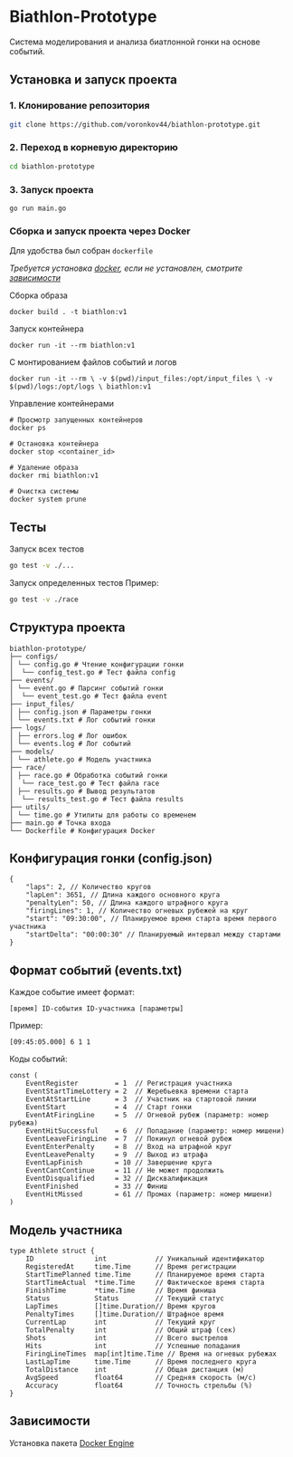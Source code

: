 # Biathlon-Prototype

Система моделирования и анализа биатлонной гонки на основе событий.

## Установка и запуск проекта

### 1. Клонирование репозитория
```bash
git clone https://github.com/voronkov44/biathlon-prototype.git
```

### 2. Переход в корневую директорию 
```bash
cd biathlon-prototype
```

### 3. Запуск проекта
```
go run main.go
```

### Сборка и запуск проекта через Docker
Для удобства был собран `dockerfile`

*Требуется установка [docker](https://www.docker.com/products/docker-desktop/), если не установлен, смотрите [зависимости](https://github.com/voronkov44/biathlon-prototype?tab=readme-ov-file#%D0%B7%D0%B0%D0%B2%D0%B8%D1%81%D0%B8%D0%BC%D0%BE%D1%81%D1%82%D0%B8)*

Сборка образа
```
docker build . -t biathlon:v1
```

Запуск контейнера
```
docker run -it --rm biathlon:v1
```

С монтированием файлов событий и логов
```
docker run -it --rm \ -v $(pwd)/input_files:/opt/input_files \ -v $(pwd)/logs:/opt/logs \ biathlon:v1
```

Управление контейнерами
```
# Просмотр запущенных контейнеров
docker ps

# Остановка контейнера
docker stop <container_id>

# Удаление образа
docker rmi biathlon:v1

# Очистка системы
docker system prune
```

## Тесты
Запуск всех тестов
```bash
go test -v ./...
```

Запуск определенных тестов
Пример:
```bash
go test -v ./race
```


## Структура проекта
```
biathlon-prototype/
├── configs/
│ └── config.go # Чтение конфигурации гонки
│  └── config_test.go # Тест файла config
├── events/
│ └── event.go # Парсинг событий гонки
│  └── event_test.go # Тест файла event
├── input_files/
│ ├── config.json # Параметры гонки
│ └── events.txt # Лог событий гонки
├── logs/
│ ├── errors.log # Лог ошибок
│ └── events.log # Лог событий
├── models/
│ └── athlete.go # Модель участника
├── race/
│ ├── race.go # Обработка событий гонки
│  └── race_test.go # Тест файла race
│ ├── results.go # Вывод результатов
│  └── results_test.go # Тест файла results
├── utils/
│ └── time.go # Утилиты для работы со временем
├── main.go # Точка входа
└── Dockerfile # Конфигурация Docker
```

## Конфигурация гонки (config.json)
```
{
    "laps": 2, // Количество кругов
    "lapLen": 3651, // Длина каждого основного круга
    "penaltyLen": 50, // Длина каждого штрафного круга
    "firingLines": 1, // Количество огневых рубежей на круг
    "start": "09:30:00", // Планируемое время старта время первого участника
    "startDelta": "00:00:30" // Планируемый интервал между стартами
}
```

## Формат событий (events.txt)
Каждое событие имеет формат:
```
[время] ID-события ID-участника [параметры]
```
Пример:
```
[09:45:05.000] 6 1 1
```

Коды событий:
```
const (
    EventRegister         = 1  // Регистрация участника
    EventStartTimeLottery = 2  // Жеребьевка времени старта
    EventAtStartLine      = 3  // Участник на стартовой линии
    EventStart            = 4  // Старт гонки
    EventAtFiringLine     = 5  // Огневой рубеж (параметр: номер рубежа)
    EventHitSuccessful    = 6  // Попадание (параметр: номер мишени)
    EventLeaveFiringLine  = 7  // Покинул огневой рубеж
    EventEnterPenalty     = 8  // Вход на штрафной круг
    EventLeavePenalty     = 9  // Выход из штрафа
    EventLapFinish        = 10 // Завершение круга
    EventCantContinue     = 11 // Не может продолжить
    EventDisqualified     = 32 // Дисквалификация
    EventFinished         = 33 // Финиш
    EventHitMissed        = 61 // Промах (параметр: номер мишени)
)
```

## Модель участника
```
type Athlete struct {
    ID               int            // Уникальный идентификатор
    RegisteredAt     time.Time      // Время регистрации
    StartTimePlanned time.Time      // Планируемое время старта
    StartTimeActual  *time.Time     // Фактическое время старта
    FinishTime       *time.Time     // Время финиша
    Status           Status         // Текущий статус
    LapTimes         []time.Duration// Время кругов
    PenaltyTimes     []time.Duration// Штрафное время
    CurrentLap       int            // Текущий круг
    TotalPenalty     int            // Общий штраф (сек)
    Shots            int            // Всего выстрелов
    Hits             int            // Успешные попадания
    FiringLineTimes  map[int]time.Time // Время на огневых рубежах
    LastLapTime      time.Time      // Время последнего круга
    TotalDistance    int            // Общая дистанция (м)
    AvgSpeed         float64        // Средняя скорость (м/с)
    Accuracy         float64        // Точность стрельбы (%)
}
```




## **Зависимости**

Установка пакета [Docker Engine](https://docs.docker.com/engine/install/)
